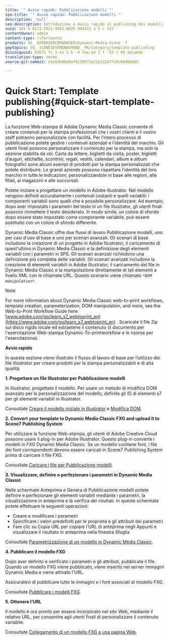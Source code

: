 ```yaml
---
title: '" Avvio rapido: Pubblicazione modelli "'
seo-title: '" Avvio rapido: Pubblicazione modelli "'
description: 'null'
seo-description: Introduzione e Avvio rapido al publishing dei modelli per iniziare a usare rapidamente.
uuid: 101 b 6211-2421-4565-8635-944315 a 5 c 512
contentOwner: admin
content-type: riferimento
products: SG_ EXPERIENCEMANAGER/Dynamic-Media-Scene -7
geptopics: SG_ SCENESEVENONDEMAND_ PK/category/template-publishing
discoiquuid: 03671 fc 1-ce 3 b -4 fae-ad 1 f -53 c 99 abcabde
translation-type: tm+mt
source-git-commit: e3c64b90e0af0129571a21b132477c0c86d06405

---
```



# Quick Start: Template publishing{#quick-start-template-publishing}

La funzione Web-stampa di Adobe Dynamic Media Classic consente di creare contenuti per la stampa professionali che i vostri clienti e il vostro staff potranno personalizzare con facilità. Per l’intero processo di pubblicazione potete gestire i contenuti aziendali e l’identità del marchio. Gli utenti finali possono personalizzare il contenuto per la stampa, ma solo la sezione stabilita da voi. Carta da lettere, biglietti da visita, poster, biglietti d’auguri, etichette, scontrini, regali, vestiti, calendari, album e album fotografici sono alcuni esempi di prodotti per la stampa personalizzati che potete distribuire. Le grandi aziende possono rispettare l’identità del loro marchio in tutte le indicazioni, personalizzandole in base alle regioni, alle filiali, ai magazzini e alle succursali.

Potete iniziare a progettare un modello in Adobe Illustrator. Nel modello vengono definiti accuratamente i contenuti costanti e quelli variabili: i componenti variabili sono quelli che è possibile personalizzare. Ad esempio, dopo aver impostato i parametri del testo in un file Illustrator, gli utenti finali possono immettere il testo desiderato. In modo simile, un colore di sfondo dopo essere stato impostato come componente variabile, può essere sostituito con un colore di sfondo differente.

Dynamic Media Classic offre due flussi di lavoro Pubblicazione modelli, uno per casi d'uso di base e uno per scenari avanzati. Gli scenari di base includono la creazione di un progetto in Adobe Illustrator, il caricamento di quest'ultimo in Dynamic Media Classic e la definizione degli elementi variabili con i parametri in SPS. Gli scenari avanzati richiedono una definizione più completa delle variabili. Gli scenari avanzati includono la creazione di elementi variabili in Adobe Illustrator, il caricamento del file in Dynamic Media Classic e la manipolazione direttamente di tali elementi a livello XML con le chiamate URL. Questo scenario viene chiamato *`*DOM manipulation*`*.

>[!NOTE]
>
>For more information about Dynamic Media Classic web-to-print workflows, template creation, parameterization, DOM manipulation, and more, see the Web-to-Print Workflow Guide here: [www.adobe.com/go/learn_s7_webtoprint_en](https://www.adobe.com/go/learn_s7_webtoprint_en) . Scaricate il file Zip sul disco rigido locale ed estraetene il contenuto (il documento per l'esercitazione Web-stampa Dynamic-To-printworkflow e le risorse per l'esercitazione).

**Avvio rapido**

In questa sezione viene illustrato il flusso di lavoro di base per l’utilizzo dei file Illustrator per creare prodotti per la stampa personalizzabili e di alta qualità.

**1. Progettare un file Illustrator per Pubblicazione modelli**

In Illustrator, progettate il modello. Per usare un metodo di modifica DOM avanzato per la personalizzazione del modello, definite gli ID di elementi s7 per gli elementi variabili in Illustrator.

Consultate [Creare il modello iniziale in Illustrator](create-initial-template-illustrator.md#create_the_initial_template_in_illustrator) e [Modifica DOM](dom-manipulation.md#dom_manipulation).

**2. Convert your template to Dynamic Media Classic FXG and upload it to Scene7 Publishing System**

Per utilizzare la funzione Web-stampa, gli utenti di Adobe Creative Cloud possono usare il plug-in per Adobe Illustrator. Questo plug-in converte i modelli in FXG Dynamic Media Classic. Se un modello contiene font, i file dei font corrispondenti devono essere caricati in Scene7 Publishing System prima di caricare il file FXG.

Consultate [Caricare i file per Pubblicazione modelli](upload-files-template-publishing.md#upload_files_for_template_publishing).

**3. Visualizzare, definire o perfezionare i parametri in Dynamic Media Classic**

Nelle schermate Anteprima e Genera di Pubblicazione modelli potete definire e perfezionare gli elementi variabili mediante i parametri, la visualizzazione in anteprima e la verifica dei risultati. In queste schermate potete effettuare le seguenti operazioni:

* Creare e modificare i parametri
* Specificare i valori predefiniti per le proprietà e gli attributi dei parametri
* Fare clic su Copia URL per copiare l’URL di anteprima negli Appunti e visualizzare il risultato in anteprima nella finestra Sfoglia

Consultate [Parametrizzazione di un modello in Dynamic Media Classic](parameterizing-template-scene7.md#parameterizing_a_template_in_scene7).

**4. Pubblicare il modello FXG**

Dopo aver definito e verificato i parametri e gli attributi, pubblicate il file. Quando un modello FXG viene pubblicato, viene inserito nei server immagini Dynamic Media e viene attivato l'URL.

Assicuratevi di pubblicare tutte le immagini e i font associati al modello FXG.

Consultate [Pubblicare i modelli FXG](dom-manipulation.md#publish_fxg_templates).

**5. Ottenere l’URL**

Il modello è ora pronto per essere incorporato nel sito Web, mediante il relativo URL, per consentire agli utenti finali di personalizzare il contenuto variabile.

Consultate [Collegamento di un modello FXG a una pagina Web](linking-fxg-template-web-page.md#linking_an_fxg_template_to_a_web_page).
